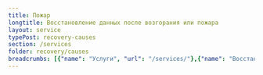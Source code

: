```yaml
---
title: Пожар
longtitle: Восстановление данных после возгорания или пожара
layout: service
typePost: recovery-causes
section: /services
folder: recovery/causes
breadcrumbs: [{"name": "Услуги", "url": "/services/"},{"name": "Восстановление данных", "url": "/services/recovery/"},{"name": "После проишествий", "url":  "/services/recovery/causes/"}]
---
```

